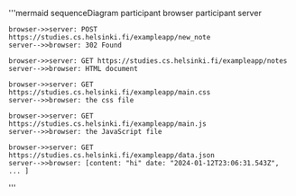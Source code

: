 '''mermaid
sequenceDiagram
    participant browser
    participant server

    browser->>server: POST https://studies.cs.helsinki.fi/exampleapp/new_note
    server-->>browser: 302 Found

    browser->>server: GET https://studies.cs.helsinki.fi/exampleapp/notes
    server-->>browser: HTML document

    browser->>server: GET https://studies.cs.helsinki.fi/exampleapp/main.css
    server-->>browser: the css file

    browser->>server: GET https://studies.cs.helsinki.fi/exampleapp/main.js
    server-->>browser: the JavaScript file

    browser->>server: GET https://studies.cs.helsinki.fi/exampleapp/data.json
    server-->>browser: [content: "hi" date: "2024-01-12T23:06:31.543Z", ... ]
'''